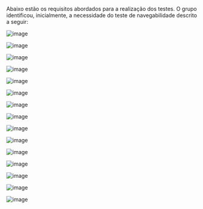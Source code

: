 Abaixo estão os requisitos abordados para a realização dos testes. 
O grupo identificou, inicialmente, a necessidade do teste de navegabilidade descrito a seguir:

![image](https://github.com/ICEI-PUC-Minas-PMV-ADS/Pet-s-Car/assets/123743005/892639e9-a2d5-4a59-b9cf-1c5b3ab26f70)

![image](https://github.com/ICEI-PUC-Minas-PMV-ADS/Pet-s-Car/assets/123743005/acfd8cbc-33ab-4f51-b6eb-51665d54fdf3)

![image](https://github.com/ICEI-PUC-Minas-PMV-ADS/Pet-s-Car/assets/123743005/5fde0aec-ec7f-4db1-bdc5-5ade3988d53e)

![image](https://github.com/ICEI-PUC-Minas-PMV-ADS/Pet-s-Car/assets/123743005/8cb90697-8123-4e2b-a072-6ee7efb8e294)

![image](https://github.com/ICEI-PUC-Minas-PMV-ADS/Pet-s-Car/assets/123743005/6acdd58a-06e9-447a-b1d4-8f6e2bb3aa7a)

![image](https://github.com/ICEI-PUC-Minas-PMV-ADS/Pet-s-Car/assets/123743005/80da5c80-64b1-416a-94a5-2b7bebadc0fe)

![image](https://github.com/ICEI-PUC-Minas-PMV-ADS/Pet-s-Car/assets/123743005/fd5a3bd9-2582-4005-b5ec-836eb9613e36)

![image](https://github.com/ICEI-PUC-Minas-PMV-ADS/Pet-s-Car/assets/123743005/adbef7b3-86a0-458c-abb9-36bf8f865238)

![image](https://github.com/ICEI-PUC-Minas-PMV-ADS/Pet-s-Car/assets/123743005/b1d033dc-7337-4ad9-8dad-0497ec6f4f3f)

![image](https://github.com/ICEI-PUC-Minas-PMV-ADS/Pet-s-Car/assets/123743005/2fc85763-2982-4f7f-92e6-57d740f4f48e)

![image](https://github.com/ICEI-PUC-Minas-PMV-ADS/Pet-s-Car/assets/123743005/6ce0329d-810f-4a44-8869-e6269d6939e5)

![image](https://github.com/ICEI-PUC-Minas-PMV-ADS/Pet-s-Car/assets/123743005/24026985-60d9-4688-8201-63c6e10aadeb)

![image](https://github.com/ICEI-PUC-Minas-PMV-ADS/Pet-s-Car/assets/123743005/3a218393-fad2-4037-841a-b80ad1e292c4)

![image](https://github.com/ICEI-PUC-Minas-PMV-ADS/Pet-s-Car/assets/123743005/4da38d46-c026-48e3-913b-c68fa24b3bd6)

![image](https://github.com/ICEI-PUC-Minas-PMV-ADS/Pet-s-Car/assets/123743005/d8da49ed-7eb1-4b0f-a4c0-3e7a2dabf17d)

